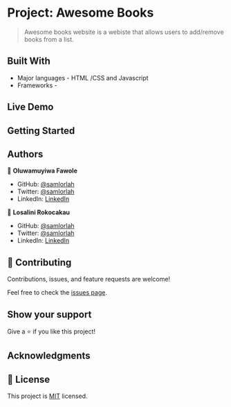 # Project: Awesome Books

> Awesome books website is a webiste that allows users to add/remove books from a list.


## Built With

- Major languages - HTML /CSS and Javascript
- Frameworks - 

## Live Demo



## Getting Started



## Authors

👤 **Oluwamuyiwa Fawole**

- GitHub: [@samlorlah](https://github.com/samlorlah)
- Twitter: [@samlorlah](https://twitter.com/samlorlah)
- LinkedIn: [LinkedIn](https://www.linkedin.com/in/muyiwa-fawole/)

👤 **Losalini Rokocakau**

- GitHub: [@samlorlah](https://github.com/chelmerrox)
- Twitter: [@samlorlah](https://twitter.com/chelmerrox)
- LinkedIn: [LinkedIn](https://www.linkedin.com/in/losaini-rokocakau/)

## 🤝 Contributing

Contributions, issues, and feature requests are welcome!

Feel free to check the [issues page](../../issues/).

## Show your support

Give a ⭐️ if you like this project!

## Acknowledgments

 

## 📝 License

This project is [MIT](./MIT.md) licensed.